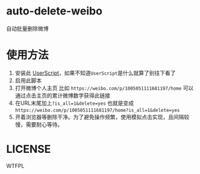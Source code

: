 # auto-delete-weibo

自动批量删除微博

# 使用方法

1. 安装此 [UserScript](https://github.com/ihipop/auto-delete-weibo/raw/master/auto-delete-weibo.js)，如果不知道`UserScript`是什么就算了别往下看了
1. 启用此脚本
1. 打开微博个人主页 比如 `https://weibo.com/p/1005051111681197/home` 可以通过点击主页的累计微博数字获得此链接
1. 在URL末尾加上`?is_all=1&delete=yes` 也就是变成 `https://weibo.com/p/1005051111681197/home?is_all=1&delete=yes`
1. 开着浏览器等删除干净。为了避免操作频繁，使用模拟点击实现，且间隔较慢，需要耐心等待。

# LICENSE
WTFPL

